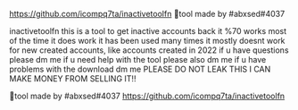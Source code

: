 https://github.com/icompq7ta/inactivetoolfn
🌟tool made by #abxsed#4037

inactivetoolfn
this is a tool to get inactive accounts back it %70 works most of the time it does work it has been used many times it mostly doesnt work for new created accounts, like accounts created in 2022 
if u have questions please dm me
if u need help with the tool please also dm me
if u have problems with the download dm me
PLEASE DO NOT LEAK THIS I CAN MAKE MONEY FROM SELLING IT!!

🌟tool made by #abxsed#4037
https://github.com/icompq7ta/inactivetoolfn
